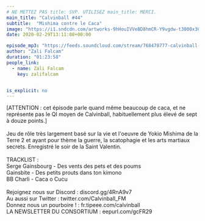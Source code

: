 ```yaml
---
# NE METTEZ PAS title: SVP. UTILISEZ main_title: MERCI.
main_title: "Calvinball #44"
subtitle:  "Mishima contre le Caca"
image: "https://i1.sndcdn.com/artworks-9hHouIVVeBD8hmCR-Y9vgdw-t3000x3000.jpg"
date: 2020-02-29T13:11:08+00:00

episode_mp3: "https://feeds.soundcloud.com/stream/768478777-calvinball-radio-calvinball-44-mishima-contre-le-caca.mp3"
author: "Zali Falcam"
duration: "01:23:58"
people_link: 
  - name: Zali Falcam
    key: zalifalcam


is_explicit: no
---
```


<PodcastHeader/>

<!-- ECRIRE LA DESCRIPTION DE L'EPISODE SOUS CETTE LIGNE -->
[ATTENTION : cet épisode parle quand même beaucoup de caca, et ne représente pas le QI moyen de Calvinball, habituellement plus élevé de sept à douze points.]<br><br>Jeu de rôle très largement basé sur la vie et l'oeuvre de Yokio Mishima de la Terre 2 et ayant pour thème la guerre, la scatophagie et les arts martiaux secrets. Enregistré le soir de la Saint Valentin.<br><br>TRACKLIST : <br>Serge Gainsbourg - Des vents des pets et des poums<br>Gainsbite - Des petits prouts dans ton kimono<br>BB Charli - Caca o Cucu<br><br>Rejoignez nous sur Discord : discord.gg/4RnA9v7<br>Au aussi sur Twitter : twitter.com/Calvinball_FM<br>Donnez nous un pourboire ! : fr.tipeee.com/calvinball<br>LA NEWSLETTER DU CONSORTIUM : eepurl.com/gcFR29

